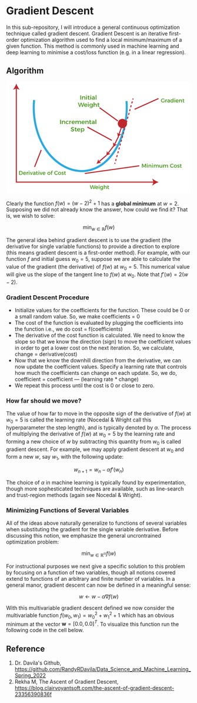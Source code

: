 # Gradient Descent
In this sub-repository, I will introduce a general continuous optimization technique called gradient descent. Gradient Descent is an iterative first-order optimization algorithm used to find a local minimum/maximum of a given function. This method is commonly used in machine learning and deep learning to minimise a cost/loss function (e.g. in a linear regression).

## Algorithm
<p align="center">
<img src="https://github.com/yw110-1/INDE-577/blob/main/Supervised%20Learning/Perceptron/image/gradient.png" alt="gradient" width="500"/>
</p>

Clearly the function $f(w) = (w - 2)^2 + 1$ has a **global minimum** at $w = 2$. Supposing we did not already know the answer, how could we find it? That is, we wish to solve:

$$
\min_{w\in \mathbb{R}} f(w)
$$

The general idea behind gradient descent is to use the gradient (the derivative for single variable functions) to provide a direction to explore (this means gradient descent is a first-order method). For example, with our function $f$ and initial guess $w_0 = 5$, suppose we are able to calculate the value of the gradient (the derivative) of $f(w)$ at $w_0 = 5$. This numerical value will give us the slope of the tangent line to $f(w)$ at $w_0$. Note that $f'(w) = 2(w - 2)$.

### Gradient Descent Procedure

- Initialize values for the coefficients for the function. These could be 0 or a small random value. So, we make coefficients = 0
- The cost of the function is evaluated by plugging the coefficients into the function i.e., we do cost = f(coefficients)
- The derivative of the cost function is calculated. We need to know the slope so that we know the direction (sign) to move the coefficient values in order to get a lower cost on the next iteration. So, we calculate, change = derivative(cost)
- Now that we know the downhill direction from the derivative, we can now update the coefficient values. Specify a learning rate that controls how much the coefficients can change on each update. So, we do, coefficient = coefficient — (learning rate * change)
- We repeat this process until the cost is 0 or close to zero.

### How far should we move?
The value of how far to move in the opposite sign of the derivative of $f(w)$ at $w_0 = 5$ is called the learning rate (Nocedal & Wright call this hyperparameter the step length), and is typically denoted by $\alpha$. The process of multiplying the derivative of $f(w)$ at $w_0 = 5$ by the learning rate and forming a new choice of $w$ by subtracting this quantity from $w_0$ is called gradient descent. For example, we may apply gradient descent at $w_0$ and form a new $w$, say $w_1$, with the following update:

$$ w_{n+1} = w_n - \alpha f'(w_n) $$

The choice of $\alpha$ in machine learning is typically found by experimentation, though more sophesticated techniques are available, such as line-search and trust-region methods (again see Nocedal & Wright). 

### Minimizing Functions of Several Variables
All of the ideas above naturally generalize to functions of several variables when substituting the gradient for the single variable derivative. Before discussing this notion, we emphasize the general uncrontrained optimization problem:

$$ \min_{w\in \mathbb{R^n}} f(w)$$

For instructional purposes we next give a specific solution to this problem by focusing on a function of two variables, though all notions covered extend to functions of an arbitrary and finite number of variables. In a general manor, gradient descent can now be defined in a meaningful sense:

$$ w \leftarrow w - \alpha \nabla f(w) $$

With this multivariable gradient descent defined we now consider the multivariable function $f(w_0, w_1) = w_0^2 + w_1^2 + 1$ which has an obvious minimum at the vector $\mathbf{w} = [0.0, 0.0]^T$. To visualize this function run the following code in the cell below.

## Reference
1. Dr. Davila's Github, https://github.com/RandyRDavila/Data_Science_and_Machine_Learning_Spring_2022
2. Rekha M, The Ascent of Gradient Descent, https://blog.clairvoyantsoft.com/the-ascent-of-gradient-descent-23356390836f

